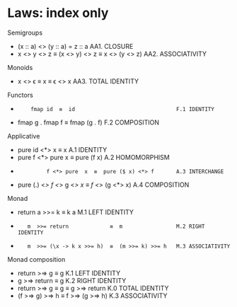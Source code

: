 # Laws: index only

Semigroups
- (x :: a) <> (y :: a) = z :: a                         AA1. CLOSURE
- x <> y <> z  ≡  (x <> y) <> z  ≡  x <> (y <> z)       AA2. ASSOCIATIVITY

Monoids
- x <> ϵ  ≡  x  ≡  ϵ <> x                               AA3. TOTAL IDENTITY

Functors
-         fmap id  ≡  id                                F.1 IDENTITY
- fmap g . fmap f  ≡  fmap (g . f)                      F.2 COMPOSITION

Applicative
- pure        id <*>       x  ≡  x                      A.1 IDENTITY
- pure         f <*> pure  x  ≡  pure (f x)             A.2 HOMOMORPHISM
-              f <*> pure  x  ≡  pure ($ x) <*> f       A.3 INTERCHANGE
- pure (.) <*> f <*> g <*> x  ≡  f <*> (g <*> x)        A.4 COMPOSITION

Monad
- return a  >>= k                  ≡  k a               M.1 LEFT IDENTITY
-        m  >>= return             ≡  m                 M.2 RIGHT IDENTITY
-        m  >>= (\x -> k x >>= h)  ≡  (m >>= k) >>= h   M.3 ASSOCIATIVITY

Monad composition
- return >=> g ≡ g                                      K.1 LEFT IDENTITY
- g >=> return ≡ g                                      K.2 RIGHT IDENTITY
- return >=> g ≡ g ≡ g >=> return                       K.0 TOTAL IDENTITY
- (f >=> g) >=> h ≡ f >=> (g >=> h)                     K.3 ASSOCIATIVITY
